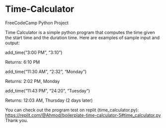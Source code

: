 # Time-Calculator
FreeCodeCamp Python Project

Time Calculator is a simple python program that computes the time given the start time and the duration time. Here are examples of sample input and output:

add_time(“3:00 PM”, “3:10”) 

Returns: 6:10 PM

add_time(“11:30 AM”, “2:32”, “Monday”)

Returns: 2:02 PM, Monday

add_time(“11:43 PM”, “24:20”, “Tuesday”)

Returns: 12:03 AM, Thursday (2 days later)

You can check out the program test on replit (time_calculator.py): https://replit.com/@Ahmod/boilerplate-time-calculator-5#time_calculator.py
Thank you.
